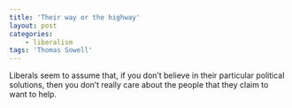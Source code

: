 ```yaml
---
title: 'Their way or the highway'
layout: post
categories:
    - liberalism
tags: 'Thomas Sowell'
---
```


Liberals seem to assume that, if you don’t believe in their particular political solutions, then you don’t really care about the people that they claim to want to help.